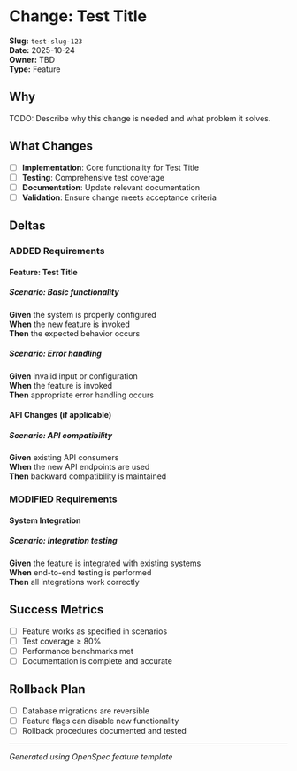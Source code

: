 # Change: Test Title

**Slug:** `test-slug-123`  
**Date:** 2025-10-24  
**Owner:** TBD  
**Type:** Feature

## Why

TODO: Describe why this change is needed and what problem it solves.

## What Changes

- [ ] **Implementation**: Core functionality for Test Title
- [ ] **Testing**: Comprehensive test coverage
- [ ] **Documentation**: Update relevant documentation
- [ ] **Validation**: Ensure change meets acceptance criteria

## Deltas

### ADDED Requirements

#### Feature: Test Title

##### Scenario: Basic functionality
**Given** the system is properly configured  
**When** the new feature is invoked  
**Then** the expected behavior occurs

##### Scenario: Error handling
**Given** invalid input or configuration  
**When** the feature is invoked  
**Then** appropriate error handling occurs

#### API Changes (if applicable)

##### Scenario: API compatibility
**Given** existing API consumers  
**When** the new API endpoints are used  
**Then** backward compatibility is maintained

### MODIFIED Requirements

#### System Integration

##### Scenario: Integration testing
**Given** the feature is integrated with existing systems  
**When** end-to-end testing is performed  
**Then** all integrations work correctly

## Success Metrics

- [ ] Feature works as specified in scenarios
- [ ] Test coverage ≥ 80%
- [ ] Performance benchmarks met
- [ ] Documentation is complete and accurate

## Rollback Plan

- [ ] Database migrations are reversible
- [ ] Feature flags can disable new functionality
- [ ] Rollback procedures documented and tested

---
*Generated using OpenSpec feature template*
